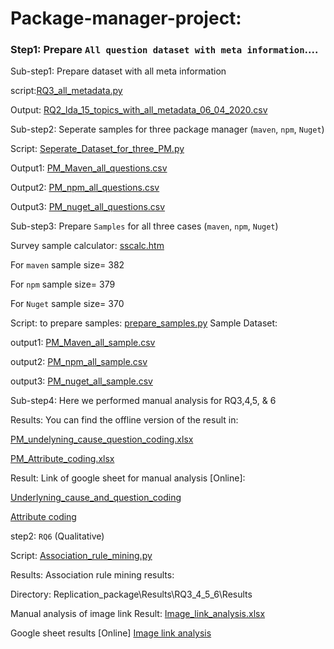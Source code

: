 # Package-manager-project:

### Step1: Prepare `All question dataset with meta information`....

Sub-step1:  Prepare dataset with all meta information

script:[RQ3_all_metadata.py](F:\1_NAIST_Research_SE\SE_code\RQ3_all_metadata.py)

Output: [RQ2_lda_15_topics_with_all_metadata_06_04_2020.csv](F:/1_NAIST_Research_SE/SE_meeting/PM_Stackoverflow/RQ2_answer/LDA_15_topics/RQ2_lda_15_topics_with_all_metadata_06_04_2020.csv)

Sub-step2:  Seperate samples for three package manager (`maven`, `npm`, `Nuget`)

Script: [Seperate_Dataset_for_three_PM.py](RQ3_scripts/Seperate_Dataset_for_three_PM.py)

Output1: [PM_Maven_all_questions.csv](RQ3/PM_Maven_all_questions.csv)

Output2: [PM_npm_all_questions.csv](RQ3/PM_npm_all_questions.csv)

Output3: [PM_nuget_all_questions.csv](RQ3/PM_nuget_all_questions.csv)


Sub-step3: Prepare `Samples` for all three cases  (`maven`, `npm`, `Nuget`)


Survey sample calculator: 
[sscalc.htm](https://www.surveysystem.com/sscalc.htm)

For `maven` sample size= 382

For `npm` sample size= 379

For `Nuget` sample size= 370


Script: to prepare samples:
[prepare_samples.py](F:\1_NAIST_Research_SE\SE_code\prepare_samples.py)
Sample Dataset: 

output1: [PM_Maven_all_sample.csv](RQ3/PM_Maven_all_sample.csv)

output2: [PM_npm_all_sample.csv](RQ3/PM_npm_all_sample.csv)

output3: [PM_nuget_all_sample.csv](RQ3/PM_nuget_all_sample.csv)


Sub-step4: Here we performed manual analysis for RQ3,4,5, & 6

Results: You can find the offline version of the result in:

[PM_undelyning_cause_question_coding.xlsx](Replication_package\Results\RQ3_4_5_6\Results\PM_undelyning_cause_question_coding.xlsx)

[PM_Attribute_coding.xlsx](Replication_package\Results\RQ3_4_5_6\Results\PM_Attribute_coding.xlsx)


Result: Link of google sheet for manual analysis [Online]:

[Underlyning_cause_and_question_coding](https://docs.google.com/spreadsheets/d/1Dtc4i5Ex88EPjFCBrTP8efKr5RC1yeW6LwgT0YPMGBw/edit?usp=sharing)

[Attribute coding](https://docs.google.com/spreadsheets/d/1iWf_rnPx8KdisGgjVJuajTQgGtRUjfXaVtb7DTYSs34/edit?usp=sharing)

step2:  `RQ6` (Qualitative)

Script: [Association_rule_mining.py](RQ3_scrips/Association_rule_mining.py)

Results: Association rule mining results:

Directory: Replication_package\Results\RQ3_4_5_6\Results

Manual analysis of image link
Result: [Image_link_analysis.xlsx](Replication_package\Results\RQ3_4_5_6\Results\Image_link_analysis.xlsx)

Google sheet results [Online]
[Image link analysis](https://docs.google.com/spreadsheets/d/1Zff8Z8Ujsd5W_XFYWFQV80fPrU_u_PCiWC29CPSO4Ws/edit?usp=sharing)


